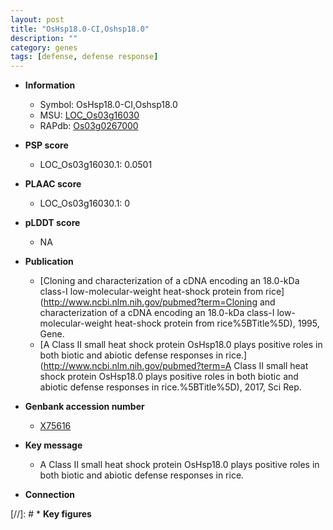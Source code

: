 ```yaml
---
layout: post
title: "OsHsp18.0-CI,Oshsp18.0"
description: ""
category: genes
tags: [defense, defense response]
---
```


* **Information**  
    + Symbol: OsHsp18.0-CI,Oshsp18.0  
    + MSU: [LOC_Os03g16030](http://rice.plantbiology.msu.edu/cgi-bin/ORF_infopage.cgi?orf=LOC_Os03g16030)  
    + RAPdb: [Os03g0267000](http://rapdb.dna.affrc.go.jp/viewer/gbrowse_details/irgsp1?name=Os03g0267000)  

* **PSP score**  
    + LOC_Os03g16030.1: 0.0501 

* **PLAAC score**  
    + LOC_Os03g16030.1: 0 

* **pLDDT score**
    + NA


* **Publication**  
    + [Cloning and characterization of a cDNA encoding an 18.0-kDa class-I low-molecular-weight heat-shock protein from rice](http://www.ncbi.nlm.nih.gov/pubmed?term=Cloning and characterization of a cDNA encoding an 18.0-kDa class-I low-molecular-weight heat-shock protein from rice%5BTitle%5D), 1995, Gene.
    + [A Class II small heat shock protein OsHsp18.0 plays positive roles in both biotic and abiotic defense responses in rice.](http://www.ncbi.nlm.nih.gov/pubmed?term=A Class II small heat shock protein OsHsp18.0 plays positive roles in both biotic and abiotic defense responses in rice.%5BTitle%5D), 2017, Sci Rep.

* **Genbank accession number**  
    + [X75616](http://www.ncbi.nlm.nih.gov/nuccore/X75616)

* **Key message**  
    + A Class II small heat shock protein OsHsp18.0 plays positive roles in both biotic and abiotic defense responses in rice.

* **Connection**  

[//]: # * **Key figures**  


